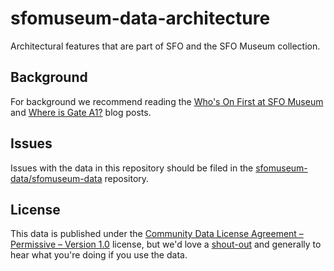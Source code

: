# sfomuseum-data-architecture

Architectural features that are part of SFO and the SFO Museum collection.

## Background

For background we recommend reading the [Who's On First at SFO Museum](https://millsfield.sfomuseum.org/blog/2018/08/28/whosonfirst/) and [Where is Gate A1?](https://millsfield.sfomuseum.org/blog/2019/01/14/gates/) blog posts.

## Issues

Issues with the data in this repository should be filed in the [sfomuseum-data/sfomuseum-data](https://github.com/sfomuseum-data/sfomuseum-data/issues) repository.
## License

This data is published under the [Community Data License Agreement – Permissive – Version 1.0](LICENSE) license, but we'd love a [shout-out](https://twitter.com/flysfo) and generally to hear what you're doing if you use the data.
